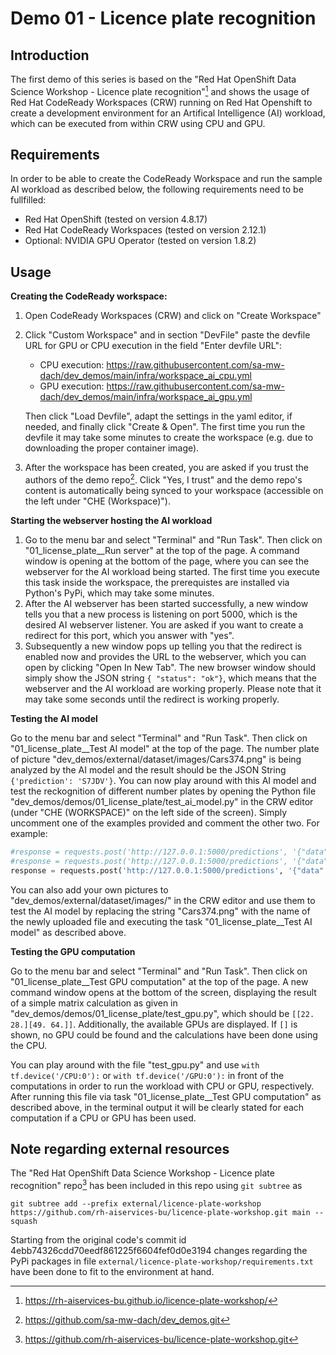 # Demo 01 - Licence plate recognition

## Introduction
The first demo of this series is based on the "Red Hat OpenShift Data Science Workshop - Licence plate recognition"[^license_plate_desc] and shows the usage of Red Hat CodeReady Workspaces (CRW) running on Red Hat Openshift to create a development environment for an Artifical Intelligence (AI) workload, which can be executed from within CRW using CPU and GPU. 

## Requirements
In order to be able to create the CodeReady Workspace and run the sample AI workload as described below, the following requirements need to be fullfilled:
* Red Hat OpenShift (tested on version 4.8.17)
* Red Hat CodeReady Workspaces (tested on version 2.12.1)
* Optional: NVIDIA GPU Operator (tested on version 1.8.2)

## Usage
**Creating the CodeReady workspace:**
1) Open CodeReady Workspaces (CRW) and click on "Create Workspace"
1) Click "Custom Workspace" and in section "DevFile" paste the devfile URL for GPU or CPU execution in the field "Enter devfile URL":
    + CPU execution: https://raw.githubusercontent.com/sa-mw-dach/dev_demos/main/infra/workspace_ai_cpu.yml
    + GPU execution: https://raw.githubusercontent.com/sa-mw-dach/dev_demos/main/infra/workspace_ai_gpu.yml

    Then click "Load Devfile", adapt the settings in the yaml editor, if needed, and finally click "Create & Open". The first time you run the devfile it may take some minutes to create the workspace (e.g. due to downloading the proper container image).
1) After the workspace has been created, you are asked if you trust the authors of the demo repo[^demo_repo]. Click "Yes, I trust" and the demo repo's content is automatically being synced to your workspace (accessible on the left under "CHE (Workspace)").

**Starting the webserver hosting the AI workload**
1) Go to the menu bar and select "Terminal" and "Run Task". Then click on "01_license_plate__Run server" at the top of the page. A command window is opening at the bottom of the page, where you can see the webserver for the AI workload being started. The first time you execute this task inside the workspace, the prerequistes are installed via Python's PyPi, which may take some minutes.
1) After the AI webserver has been started successfully, a new window tells you that a new process is listening on port 5000, which is the desired AI webserver listener. You are asked if you want to create a redirect for this port, which you answer with "yes".
1) Subsequently a new window pops up telling you that the redirect is enabled now and provides the URL to the webserver, which you can open by clicking "Open In New Tab". The new browser window should simply show the JSON string `{ "status": "ok"}`, which means that the webserver and the AI workload are working properly. Please note that it may take some seconds until the redirect is working properly.

**Testing the AI model**

Go to the menu bar and select "Terminal" and "Run Task". Then click on "01_license_plate__Test AI model" at the top of the page. The number plate of picture "dev_demos/external/dataset/images/Cars374.png" is being analyzed by the AI model and the result should be the JSON String `{'prediction': 'S7JDV'}`. You can now play around with this AI model and test the reckognition of different number plates by opening the Python file "dev_demos/demos/01_license_plate/test_ai_model.py" in the CRW editor (under "CHE (WORKSPACE)" on the left side of the screen). Simply uncomment one of the examples provided and comment the other two. For example:
```python
#response = requests.post('http://127.0.0.1:5000/predictions', '{"data": "Cars374.png"')
#response = requests.post('http://127.0.0.1:5000/predictions', '{"data": "Cars387.png"')
response = requests.post('http://127.0.0.1:5000/predictions', '{"data": "Cars18.png"}')
```
You can also add your own pictures to "dev_demos/external/dataset/images/" in the CRW editor and use them to test the AI model by replacing the string "Cars374.png" with the name of the newly uploaded file and executing the task "01_license_plate__Test AI model" as described above.


**Testing the GPU computation**

Go to the menu bar and select "Terminal" and "Run Task". Then click on "01_license_plate__Test GPU computation" at the top of the page. A new command window opens at the bottom of the screen, displaying the result of a simple matrix calculation as given in "dev_demos/demos/01_license_plate/test_gpu.py", which should be
`[[22. 28.][49. 64.]]`. Additionally, the available GPUs are displayed. If `[]` is shown, no GPU could be found and the calculations have been done using the CPU.

You can play around with the file "test_gpu.py" and use `with tf.device('/CPU:0'):` or `with tf.device('/GPU:0'):` in front of the computations in order to run the workload with CPU or GPU, respectively. After running this file via task "01_license_plate__Test GPU computation" as described above, in the terminal output it will be clearly stated for each computation if a CPU or GPU has been used.


## Note regarding external resources
The "Red Hat OpenShift Data Science Workshop - Licence plate recognition" repo[^license_plate_repo] has been included in this repo using `git subtree` as
```
git subtree add --prefix external/licence-plate-workshop https://github.com/rh-aiservices-bu/licence-plate-workshop.git main --squash
```
Starting from the original code's commit id 4ebb74326cdd70eedf861225f6604fef0d0e3194 changes regarding the PyPi packages in file `external/licence-plate-workshop/requirements.txt` have been done to fit to the environment at hand.

[^license_plate_desc]: https://rh-aiservices-bu.github.io/licence-plate-workshop/
[^license_plate_repo]: https://github.com/rh-aiservices-bu/licence-plate-workshop.git
[^demo_repo]: https://github.com/sa-mw-dach/dev_demos.git